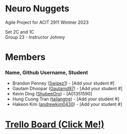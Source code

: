 # Neuro Nuggets
Agile Project for ACIT 2911 Wintner 2023

Set 2C and 1C  
Group 23 - Instructor Johnny 

# Members
### Name, Github Username, Student #
- Brandon Penney ([Swipez1](https://github.com/Swipez1)) - [Add your student #]
- Gautam Dhoopar ([Gautamd97](https://github.com/Gautamd97)) - [Add your student #]
- Kevin Ding ([ShubeeOro](https://github.com/ShubeeOro)) - [A01351590]
- Hung Cuong Tran ([tailangtre](https://github.com/tailangtre)) - [Add your student #]
- Hakeon Kim ([andrewkim0430](https://github.com/andrewkim0430)) - [Add your student #]


# [Trello Board (Click Me!)](https://trello.com/b/3d5WGir6/neuro-nuggets)

